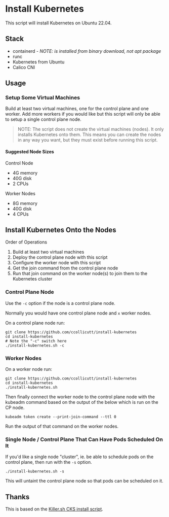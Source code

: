 # Install Kubernetes

This script will install Kubernetes on Ubuntu 22.04.

## Stack 
* containerd - *NOTE: is installed from binary download, not apt package*
* runc
* Kubernetes from Ubuntu
* Calico CNI

## Usage

### Setup Some Virtual Machines

Build at least two virtual machines, one for the control plane and one worker. Add more workers if you would like but this script will only be able to setup a single control plane node.

> NOTE: The script does not create the virtual machines (nodes). It only installs Kubernetes onto them. This means you can create the nodes in any way you want, but they must exist before running this script.

#### Suggested Node Sizes

Control Node
* 4G memory
* 40G disk
* 2 CPUs

Worker Nodes
* 8G memory
* 40G disk
* 4 CPUs

## Install Kubernetes Onto the Nodes

Order of Operations

1. Build at least two virtual machines
1. Deploy the control plane node with this script
2. Configure the worker node with this script
3. Get the join command from the control plane node
4. Run that join command on the worker node(s) to join them to the Kubernetes cluster

### Control Plane Node

Use the `-c` option if the node is a control plane node.

Normally you would have one control plane node and `x` worker nodes.

On a control plane node run:

```
git clone https://github.com/ccollicutt/install-kubernetes
cd install-kubernetes
# Note the "-c" switch here
./install-kubernetes.sh -c
```

### Worker Nodes

On a worker node run:

```
git clone https://github.com/ccollicutt/install-kubernetes
cd install-kubernetes
./install-kubernetes.sh
```

Then finally connect the worker node to the control plane node with the kubeadm command based on the output of the below which is run on the CP node.

```
kubeadm token create --print-join-command --ttl 0
```

Run the output of that command on the worker nodes.

### Single Node / Control Plane That Can Have Pods Scheduled On It

If you'd like a single node "cluster", ie. be able to schedule pods on the control plane, then run with the `-s` option.

```
./install-kubernetes.sh -s
```

This will untaint the control plane node so that pods can be scheduled on it.

## Thanks

This is based on the [Killer.sh CKS install script](https://github.com/killer-sh/cks-course-environment).